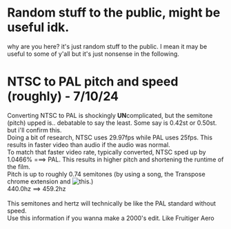 # Random stuff to the public, might be useful idk.
why are you here? it's just random stuff to the public. I mean it may be useful to some of y'all but it's just nonsense in the following.

# NTSC to PAL pitch and speed (roughly) - 7/10/24
Converting NTSC to PAL is shockingly **UN**complicated, but the semitone (pitch) upped is.. debatable to say the least. Some say is 0.42st or 0.50st. but i'll confirm this.
<br>
Doing a bit of research, NTSC uses 29.97fps while PAL uses 25fps. This results in faster video than audio if the audio was normal.
<br>
To match that faster video rate, typically converted, NTSC sped up by 1.0466% ===> PAL. This results in higher pitch and shortening the runtime of the film.
<br>
Pitch is up to roughly 0.74 semitones (by using a song, the Transpose chrome extension and ![this](https://sloxet.github.io/PAL-Pitch-Converter).)
<br>
440.0hz ==> 459.2hz
<br>
<br>
This semitones and hertz will technically be like the PAL standard without speed.
<br>
Use this information if you wanna make a 2000's edit. Like Fruitiger Aero
